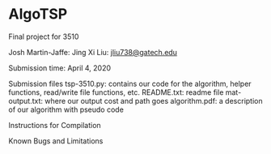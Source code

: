 # AlgoTSP
Final project for 3510

Josh Martin-Jaffe: 
Jing Xi Liu: jliu738@gatech.edu

Submission time: April 4, 2020

Submission files
tsp-3510.py: contains our code for the algorithm, helper functions, read/write file functions, etc.
README.txt: readme file
mat-output.txt: where our output cost and path goes
algorithm.pdf: a description of our algorithm with pseudo code

Instructions for Compilation

Known Bugs and Limitations
